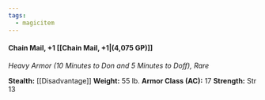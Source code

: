 ```yaml
---
tags:
  - magicitem
---
```

#### Chain Mail, +1 [[Chain Mail, +1|(4,075 GP)]]
*Heavy Armor (10 Minutes to Don and 5 Minutes to Doff), Rare*

**Stealth:** [[Disadvantage]] **Weight:** 55 lb.
**Armor Class (AC):** 17
**Strength:** Str 13